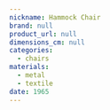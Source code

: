 ```yaml
---
nickname: Hammock Chair
brand: null
product_url: null
dimensions_cm: null
categories:
  - chairs
materials:
  - metal
  - textile
date: 1965
---
```


